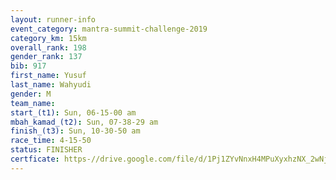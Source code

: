 ```yaml
---
layout: runner-info 
event_category: mantra-summit-challenge-2019 
category_km: 15km 
overall_rank: 198
gender_rank: 137
bib: 917
first_name: Yusuf
last_name: Wahyudi
gender: M
team_name: 
start_(t1): Sun, 06-15-00 am
mbah_kamad_(t2): Sun, 07-38-29 am
finish_(t3): Sun, 10-30-50 am
race_time: 4-15-50
status: FINISHER
certficate: https-//drive.google.com/file/d/1Pj1ZYvNnxH4MPuXyxhzNX_2wNjzW8uOC/view?usp=sharing
---
```

